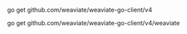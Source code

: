 go get github.com/weaviate/weaviate-go-client/v4

go get github.com/weaviate/weaviate-go-client/v4/weaviate

